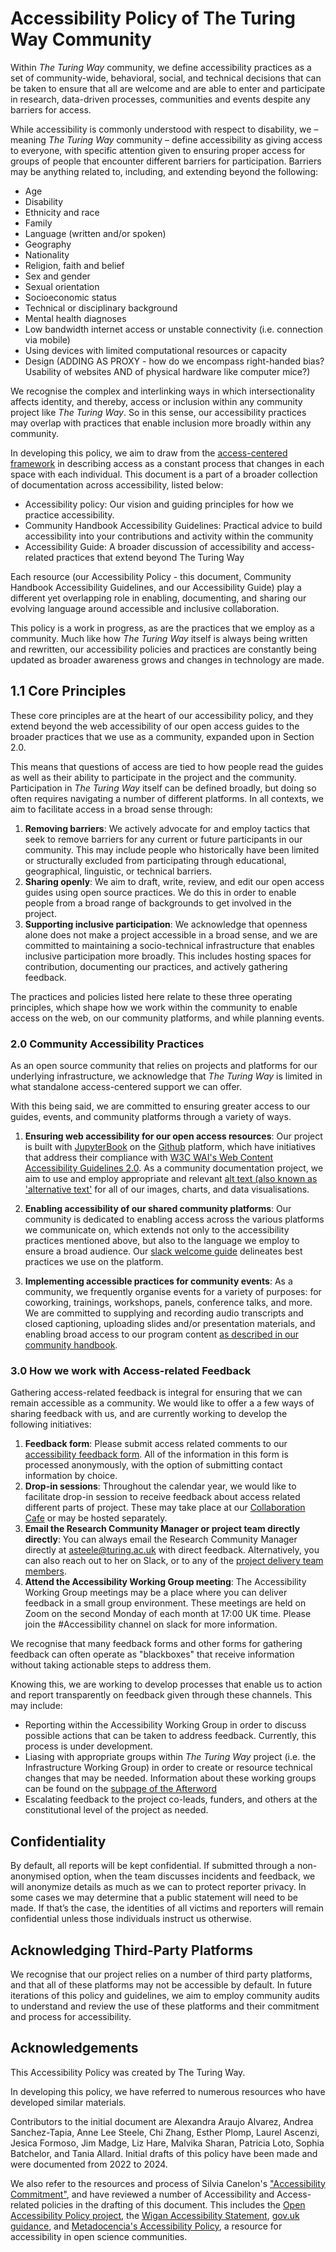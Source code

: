 # Accessibility Policy of The Turing Way Community

Within _The Turing Way_ community, we define accessibility practices as a set of community-wide, behavioral, social, and technical decisions that can be taken to ensure that all are welcome and are able to enter and participate in research, data-driven processes, communities and events despite any barriers for access.

While accessibility is commonly understood with respect to disability, we – meaning _The Turing Way_ community – define accessibility as giving access to everyone, with specific attention given to ensuring proper access for groups of people that encounter different barriers for participation. Barriers may be anything related to, including, and extending beyond the following: 
- Age
- Disability
- Ethnicity and race
- Family
- Language (written and/or spoken)
- Geography
- Nationality
- Religion, faith and belief
- Sex and gender
- Sexual orientation
- Socioeconomic status
- Technical or disciplinary background
- Mental health diagnoses 
- Low bandwidth internet access or unstable connectivity (i.e. connection via mobile)
- Using devices with limited computational resources or capacity
- Design (ADDING AS PROXY - how do we encompass right-handed bias? Usability of websites AND of physical hardware like computer mice?)

We recognise the complex and interlinking ways in which intersectionality affects identity, and thereby, access or inclusion within any community project like _The Turing Way_. So in this sense, our accessibility practices may overlap with practices that enable inclusion more broadly within any community.

In developing this policy, we aim to draw from the [access-centered framework](https://accesscenteredmovement.com/what-access-centered-means/) in describing access as a constant process that changes in each space with each individual. This document is a part of a broader collection of documentation across accessibility, listed below:
- Accessibility policy: Our vision and guiding principles for how we practice accessibility.
- Community Handbook Accessibility Guidelines: Practical advice to build accessibility into your contributions and activity within the community
- Accessibility Guide: A broader discussion of accessibility and access-related practices that extend beyond The Turing Way

Each resource (our Accessibility Policy - this document, Community Handbook Accessibility Guidelines, and our Accessibility Guide) play a different yet overlapping role in enabling, documenting, and sharing our evolving language around accessible and inclusive collaboration.

This policy is a work in progress, as are the practices that we employ as a community. Much like how _The Turing Way_ itself is always being written and rewritten, our accessibility policies and practices are constantly being updated as broader awareness grows and changes in technology are made.

## 1.1 Core Principles

These core principles are at the heart of our accessibility policy, and they extend beyond the web accessibility of our open access guides to the broader practices that we use as a community, expanded upon in Section 2.0.

This means that questions of access are tied to how people read the guides as well as their ability to participate in the project and the community. Participation in _The Turing Way_ itself can be defined broadly, but doing so often requires navigating a number of different platforms. In all contexts, we aim to facilitate access in a broad sense through:

1. **Removing barriers**: We actively advocate for and employ tactics that seek to remove barriers for any current or future participants in our community. This may include people who historically have been limited or structurally excluded from participating through educational, geographical, linguistic, or technical barriers.
2. **Sharing openly**: We aim to draft, write, review, and edit our open access guides using open source practices. We do this in order to enable people from a broad range of backgrounds to get involved in the project.
3. **Supporting inclusive participation**: We acknowledge that openness alone does not make a project accessible in a broad sense, and we are committed to maintaining a socio-technical infrastructure that enables inclusive participation more broadly. This includes hosting spaces for contribution, documenting our practices, and actively gathering feedback.

The practices and policies listed here relate to these three operating principles, which shape how we work within the community to enable access on the web, on our community platforms, and while planning events.

### 2.0 Community Accessibility Practices

As an open source community that relies on projects and platforms for our underlying infrastructure, we acknowledge that _The Turing Way_ is limited in what standalone access-centered support we can offer.

With this being said, we are committed to ensuring greater access to our guides, events, and community platforms through a variety of ways. 

1. **Ensuring web accessibility for our open access resources**:  Our project is built with [JupyterBook](https://jupyter-accessibility.readthedocs.io/en/latest/index.html) on the [Github](https://accessibility.github.com/) platform, which have initiatives that address their compliance with [W3C WAI's Web Content Accessibility Guidelines 2.0](https://www.w3.org/TR/WCAG/). As a community documentation project, we aim to use and employ appropriate and relevant [alt text (also known as 'alternative text'](https://book.the-turing-way.org/community-handbook/accessibility/alt-text) for all of our images, charts, and data visualisations.

2. **Enabling accessibility of our shared community platforms**: Our community is dedicated to enabling access across the various platforms we communicate on, which extends not only to the accessibility practices mentioned above, but also to the language we employ to ensure a broad audience. Our [slack welcome guide](https://the-turing-way.netlify.app/community-handbook/communication-channels/slack-welcome-guide.html) delineates best practices we use on the platform.

3. **Implementing accessible practices for community events**: As a community, we frequently organise events for a variety of purposes: for coworking, trainings, workshops, panels, conference talks, and more. We are committed to supplying and recording audio transcripts and closed captioning, uploading slides and/or presentation materials, and enabling broad access to our program content [as described in our community handbook](https://book.the-turing-way.org/community-handbook/accessibility/event-organising).

### 3.0 How we work with Access-related Feedback

Gathering access-related feedback is integral for ensuring that we can remain accessible as a community. We would like to offer a a few ways of sharing feedback with us, and are currently working to develop the following initiatives:

1. **Feedback form**: Please submit access related comments to our [accessibility feedback form](https://forms.gle/Ngr2eUtQmf7aEeao6). All of the information in this form is processed anonymously, with the option of submitting contact information by choice. 
2. **Drop-in sessions**: Throughout the calendar year, we would like to facilitate drop-in session to receive feedback about access related different parts of project. These may take place at our [Collaboration Cafe](https://the-turing-way.netlify.app/community-handbook/coworking/coworking-collabcafe.html) or may be hosted separately. 
3. **Email the Research Community Manager or project team directly directly**: You can always email the Research Community Manager directly at asteele@turing.ac.uk with direct feedback. Alternatively, you can also reach out to her on Slack, or to any of the [project delivery team members](https://github.com/the-turing-way/the-turing-way/blob/main/ways_of_working.md).
4. **Attend the Accessibility Working Group meeting**: The Accessibility Working Group meetings may be a place where you can deliver feedback in a small group environment. These meetings are held on Zoom on the second Monday of each month at 17:00 UK time. Please join the #Accessibility channel on slack for more information.

We recognise that many feedback forms and other forms for gathering feedback can often operate as "blackboxes" that receive information without taking actionable steps to address them.

Knowing this, we are working to develop processes that enable us to action and report transparently on feedback given through these channels. This may include:
- Reporting within the Accessibility Working Group in order to discuss possible actions that can be taken to address feedback. Currently, this process is under development.
- Liasing with appropriate groups within _The Turing Way_ project (i.e. the Infrastructure Working Group) in order to create or resource technical changes that may be needed. Information about these working groups can be found on the [subpage of the Afterword](https://book.the-turing-way.org/afterword/subprojects)
- Escalating feedback to the project co-leads, funders, and others at the constitutional level of the project as needed.

## Confidentiality

By default, all reports will be kept confidential. If submitted through a non-anonymised option, when the team discusses incidents and feedback, we will anonymize details as much as we can to protect reporter privacy. In some cases we may determine that a public statement will need to be made. If that’s the case, the identities of all victims and reporters will remain confidential unless those individuals instruct us otherwise.

## Acknowledging Third-Party Platforms

We recognise that our project relies on a number of third party platforms, and that all of these platforms may not be accessible by default. In future iterations of this policy and guidelines, we aim to employ community audits to understand and review the use of these platforms and their commitment and process for accessibility. 

## Acknowledgements

This Accessibility Policy was created by The Turing Way.

In developing this policy, we have referred to numerous resources who have developed similar materials. 

Contributors to the initial document are Alexandra Araujo Alvarez, Andrea Sanchez-Tapia, Anne Lee Steele, Chi Zhang, Esther Plomp, Laurel Ascenzi, Jesica Formoso, Jim Madge, Liz Hare, Malvika Sharan, Patricia Loto, Sophia Batchelor, and Tania Allard. Initial drafts of this policy have been made and were documented from 2022 to 2024.

We also refer to the resources and process of Silvia Canelon's ["Accessibility Commitment"](https://silviacanelon.com/accessibility), and have reviewed a number of Accessibility and Access-related policies in the drafting of this document. This includes the [Open Accessibility Policy project](https://github.com/ascott1/accessibility-policy), the [Wigan Accessibility Statement](https://www.wigan.gov.uk/SitePages/Accessibility-statement.aspx), [gov.uk guidance](https://www.gov.uk/government/publications/sample-accessibility-statement), and [Metadocencia's Accessibility Policy](https://www.metadocencia.org/en/politica_accesibilidad/), a resource for accessibility in open science communities.

